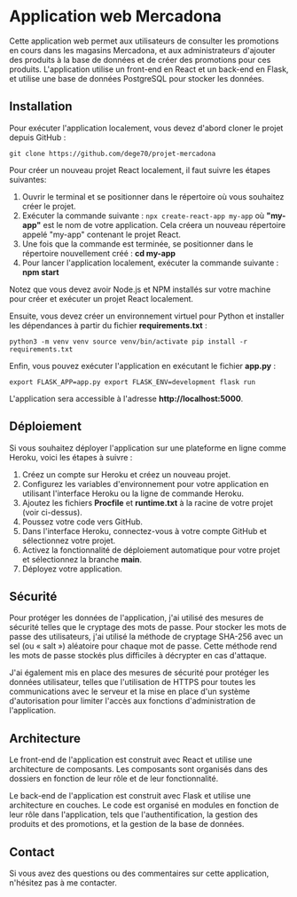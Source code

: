 # Application web Mercadona
Cette application web permet aux utilisateurs de consulter les promotions en cours dans les magasins Mercadona, et aux administrateurs d'ajouter des produits à la base de données et de créer des promotions pour ces produits. L'application utilise un front-end en React et un back-end en Flask, et utilise une base de données PostgreSQL pour stocker les données.

## Installation
Pour exécuter l'application localement, vous devez d'abord cloner le projet depuis GitHub :

`git clone https://github.com/dege70/projet-mercadona`

Pour créer un nouveau projet React localement, il faut suivre les étapes suivantes:

1. Ouvrir le terminal et se positionner dans le répertoire où vous souhaitez créer le projet.
2. Exécuter la commande suivante : 
`npx create-react-app my-app` 
où **"my-app"** est le nom de votre application. Cela créera un nouveau répertoire appelé "my-app" contenant le projet React.
3. Une fois que la commande est terminée, se positionner dans le répertoire nouvellement créé : **cd my-app**
4. Pour lancer l'application localement, exécuter la commande suivante : **npm start**

Notez que vous devez avoir Node.js et NPM installés sur votre machine pour créer et exécuter un projet React localement.

Ensuite, vous devez créer un environnement virtuel pour Python et installer les dépendances à partir du fichier **requirements.txt** :

`python3 -m venv venv
source venv/bin/activate
pip install -r requirements.txt`

Enfin, vous pouvez exécuter l'application en exécutant le fichier **app.py** :

`export FLASK_APP=app.py
export FLASK_ENV=development
flask run`

L'application sera accessible à l'adresse **http://localhost:5000**.

## Déploiement

Si vous souhaitez déployer l'application sur une plateforme en ligne comme Heroku, voici les étapes à suivre :

1. Créez un compte sur Heroku et créez un nouveau projet.
2. Configurez les variables d'environnement pour votre application en utilisant l'interface Heroku ou la ligne de commande Heroku.
3. Ajoutez les fichiers **Procfile** et **runtime.txt** à la racine de votre projet (voir ci-dessus).
4. Poussez votre code vers GitHub.
5. Dans l'interface Heroku, connectez-vous à votre compte GitHub et sélectionnez votre projet.
6. Activez la fonctionnalité de déploiement automatique pour votre projet et sélectionnez la branche **main**.
7. Déployez votre application.

## Sécurité
Pour protéger les données de l'application, j'ai utilisé des mesures de sécurité telles que le cryptage des mots de passe. Pour stocker les mots de passe des utilisateurs, j'ai utilisé la méthode de cryptage SHA-256 avec un sel (ou « salt ») aléatoire pour chaque mot de passe. Cette méthode rend les mots de passe stockés plus difficiles à décrypter en cas d'attaque.

J'ai également mis en place des mesures de sécurité pour protéger les données utilisateur, telles que l'utilisation de HTTPS pour toutes les communications avec le serveur et la mise en place d'un système d'autorisation pour limiter l'accès aux fonctions d'administration de l'application.

## Architecture
Le front-end de l'application est construit avec React et utilise une architecture de composants. Les composants sont organisés dans des dossiers en fonction de leur rôle et de leur fonctionnalité.

Le back-end de l'application est construit avec Flask et utilise une architecture en couches. Le code est organisé en modules en fonction de leur rôle dans l'application, tels que l'authentification, la gestion des produits et des promotions, et la gestion de la base de données.

## Contact
Si vous avez des questions ou des commentaires sur cette application, n'hésitez pas à me contacter.